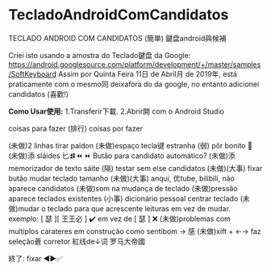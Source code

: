 # TecladoAndroidComCandidatos
TECLADO ANDROID COM CANDIDATOS (簡単)
鍵盘android與候補

Criei isto usando a amostra do Teclado鍵盘 da Google: https://android.googlesource.com/platform/development/+/master/samples/SoftKeyboard
Assim por Quinta Feira 11日 de Abril月 de 2019年, está praticamente com o mesmo同 deixafora do da google, no entanto adicionei candidatos (喜歡!)

<b>Como Usar使用:</b>
1.Transferir下載.
2.Abrir開 com o Android Studio

coisas para fazer (排行)
coisas por fazer

(未做)2 linhas tirar  paidon
(未做)espaço tecla键 estranha
(弱) pôr bonito 🌼
(未做)添 sláides 匕⏫⏬⏪ ⏩
Butão para candidato automático?
(未做)添 memorizador de texto
sáite
(隔) testar sem else candidatos
(未做)(大事) fixar butão mudar teclado tamanho
(未做)(大事) anqui, 优tube, bilibili, não aparece candidatos
(未做)som na mudança de teclado
(未做)pressão aparece teclados existentes
(小事) dicionário pessoal
centrar teclado
(未做)mudar o teclado para que acrescente leituras em vez de mudar. exemplo: 
[ 瑟 ][ 王王必 ] ✔️
em vez de 
[ 瑟 ] ❌
(未做)problemas com multiplos carateres em construção como sentibom → 感
(未做)xift + ←→ faz seleção蒼
corretor 紅线de↓词
罗马大帝國

終了:
fixar ◀▶✅
